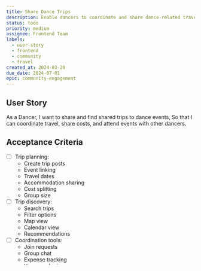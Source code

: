 ```yaml
---
title: Share Dance Trips
description: Enable dancers to coordinate and share dance-related travel experiences
status: todo
priority: medium
assignee: Frontend Team
labels:
  - user-story
  - frontend
  - community
  - travel
created_at: 2024-03-20
due_date: 2024-07-01
epic: community-engagement
---
```


## User Story

As a Dancer,
I want to share and find shared trips to dance events,
So that I can coordinate travel, share costs, and attend events with other dancers.

## Acceptance Criteria

- [ ] Trip planning:
  - Create trip posts
  - Event linking
  - Travel dates
  - Accommodation sharing
  - Cost splitting
  - Group size
- [ ] Trip discovery:
  - Search trips
  - Filter options
  - Map view
  - Calendar view
  - Recommendations
- [ ] Coordination tools:
  - Join requests
  - Group chat
  - Expense tracking
  - Itinerary sharing
  - Document storage
- [ ] Travel features:
  - Transport options
  - Accommodation booking
  - Local information
  - Travel tips
  - Emergency contacts
- [ ] Social aspects:
  - Travel reviews
  - Trip photos
  - Experience sharing
  - Group memories
  - Future planning

## Technical Notes

- Implement trip planning system
- Create booking integrations
- Handle group communications
- Enable expense tracking
- Support map services
- Implement travel safety
- Handle media sharing
